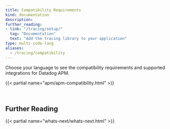 ```yaml
---
title: Compatibility Requirements
kind: documentation
description:
further_reading:
- link: "/tracing/setup/"
  tag: "Documentation"
  text: "Add the tracing library to your application"
type: multi-code-lang
aliases:
  - /tracing/compatibility
---
```


Choose your language to see the compatibility requirements and supported integrations for Datadog APM.

{{< partial name="apm/apm-compatibility.html" >}}

<br>

## Further Reading

{{< partial name="whats-next/whats-next.html" >}}

